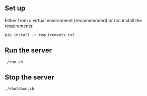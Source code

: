 ## Set up

Either from a virtual environment (recommended) or not install the requirements:

```shell
pip install -r requirements.txt
```

## Run the server

```shell
./run.sh
```

## Stop the server

```shell
./shutdown.sh
```
